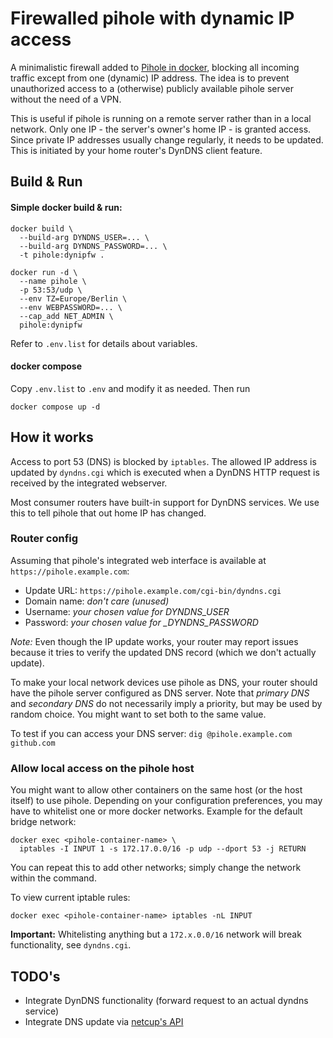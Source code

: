 # Firewalled pihole with dynamic IP access

A minimalistic firewall added to
[Pihole in docker](https://github.com/pi-hole/docker-pi-hole/), blocking all
incoming traffic except from one (dynamic) IP address.
The idea is to prevent unauthorized access to a (otherwise) publicly available
pihole server without the need of a VPN.

This is useful if pihole is running on a remote server rather than in a local
network.
Only one IP - the server's owner's home IP - is granted access. Since private IP
addresses usually change regularly, it needs to be updated. This is initiated by
your home router's DynDNS client feature.

## Build & Run

#### Simple docker build & run:

    docker build \
      --build-arg DYNDNS_USER=... \
      --build-arg DYNDNS_PASSWORD=... \
      -t pihole:dynipfw .

    docker run -d \
      --name pihole \
      -p 53:53/udp \
      --env TZ=Europe/Berlin \
      --env WEBPASSWORD=... \
      --cap_add NET_ADMIN \
      pihole:dynipfw

Refer to `.env.list` for details about variables.


#### docker compose

Copy `.env.list` to `.env` and modify it as needed. Then run

    docker compose up -d

## How it works

Access to port 53 (DNS) is blocked by `iptables`. The allowed IP address is
updated by `dyndns.cgi` which is executed when a DynDNS HTTP request is received
by the integrated webserver.

Most consumer routers have built-in support for DynDNS services. We use this to
tell pihole that out home IP has changed.

### Router config

Assuming that pihole's integrated web interface is available at
`https://pihole.example.com`:
* Update URL: `https://pihole.example.com/cgi-bin/dyndns.cgi`
* Domain name: *don't care (unused)*
* Username: *your chosen value for DYNDNS_USER*
* Password: *your chosen value for _DYNDNS_PASSWORD*

_Note:_ Even though the IP update works, your router may report issues because
it tries to verify the updated DNS record (which we don't actually update).

To make your local network devices use pihole as DNS, your router should
have the pihole server configured as DNS server. Note that *primary DNS* and
*secondary DNS* do not necessarily imply a priority, but may be used by random
choice. You might want to set both to the same value.

To test if you can access your DNS server: `dig @pihole.example.com github.com`

### Allow local access on the pihole host

You might want to allow other containers on the same host (or the host itself)
to use pihole. Depending on your configuration preferences, you may have to
whitelist one or more docker networks. Example for the default bridge network:

    docker exec <pihole-container-name> \
      iptables -I INPUT 1 -s 172.17.0.0/16 -p udp --dport 53 -j RETURN

You can repeat this to add other networks; simply change the network within the
command.

To view current iptable rules:

    docker exec <pihole-container-name> iptables -nL INPUT

**Important:** Whitelisting anything but a `172.x.0.0/16` network will break
functionality, see `dyndns.cgi`.

## TODO's

* Integrate DynDNS functionality (forward request to an actual dyndns service)
* Integrate DNS update via [netcup's API](https://helpcenter.netcup.com/en/wiki/general/our-api)
